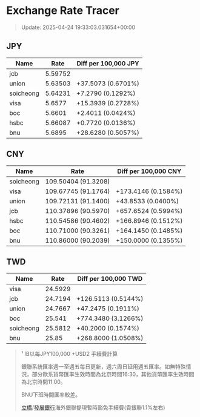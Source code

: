 # Exchange Rate Tracer

> Update: 2025-04-24 19:33:03.031654+00:00

## JPY

| Name      |    Rate | Diff per 100,000 JPY   |
|-----------|---------|------------------------|
| jcb       | 5.59752 |                        |
| union     | 5.63503 | +37.5073 (0.6701%)     |
| soicheong | 5.64231 | +7.2790 (0.1292%)      |
| visa      | 5.6577  | +15.3939 (0.2728%)     |
| boc       | 5.6601  | +2.4011 (0.0424%)      |
| hsbc      | 5.66087 | +0.7720 (0.0136%)      |
| bnu       | 5.6895  | +28.6280 (0.5057%)     |

## CNY

| Name      | Rate                | Diff per 100,000 CNY   |
|-----------|---------------------|------------------------|
| soicheong | 109.50404	(91.3208) |                        |
| visa      | 109.67745	(91.1764) | +173.4146 (0.1584%)    |
| union     | 109.72131	(91.1400) | +43.8533 (0.0400%)     |
| jcb       | 110.37896	(90.5970) | +657.6524 (0.5994%)    |
| hsbc      | 110.54586	(90.4602) | +166.8946 (0.1512%)    |
| boc       | 110.71000	(90.3261) | +164.1450 (0.1485%)    |
| bnu       | 110.86000	(90.2039) | +150.0000 (0.1355%)    |

## TWD

| Name      |    Rate | Diff per 100,000 TWD   |
|-----------|---------|------------------------|
| visa      | 24.5929 |                        |
| jcb       | 24.7194 | +126.5113 (0.5144%)    |
| union     | 24.7667 | +47.2475 (0.1911%)     |
| boc       | 25.541  | +774.3480 (3.1266%)    |
| soicheong | 25.5812 | +40.2000 (0.1574%)     |
| bnu       | 25.85   | +268.8000 (1.0508%)    |


> ¹ IB以每JPY100,000 +USD2 手續費計算
>
> 銀聯系統匯率週一至週五每日更新，週六周日延用週五匯率。如無特殊情況，部分歐系貨幣匯率生效時間為北京時間16:30，其他貨幣匯率生效時間為北京時間11:00。
>
> BNU下班時間匯率較差。
>
> [立橋](https://www.wlbank.com.mo/uploads/ueditor/file/20181211/1544536513900230.pdf)/[發展銀行](https://www.mdb.com.mo/Service_Charges_20230728.pdf)海外銀聯提現暫時豁免手續費(貴銀聯1.1%左右)

